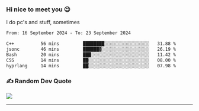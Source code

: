 ### Hi nice to meet you 😉 

I do pc's and stuff, sometimes

<!--START_SECTION:waka-->

```txt
From: 16 September 2024 - To: 23 September 2024

C++          56 mins         ████████░░░░░░░░░░░░░░░░░   31.88 %
jsonc        46 mins         ██████▓░░░░░░░░░░░░░░░░░░   26.19 %
Bash         20 mins         ███░░░░░░░░░░░░░░░░░░░░░░   11.42 %
CSS          14 mins         ██░░░░░░░░░░░░░░░░░░░░░░░   08.00 %
hyprlang     14 mins         ██░░░░░░░░░░░░░░░░░░░░░░░   07.98 %
```

<!--END_SECTION:waka-->

### ✍️ Random Dev Quote
![](https://quotes-github-readme.vercel.app/api?type=horizontal&theme=dark)

---
